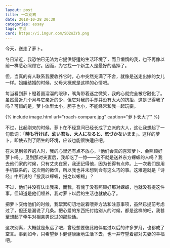 ```yaml
---
layout: post
title: 一次别离
date: 2018-10-28 20:30
categories: essay
tags: 生活
card: https://i.imgur.com/SD2oZYb.png
---
```


今天，送走了萝卜。

冬日渐近，我恐怕已无法为它提供舒适的生活环境了，而且懒惰的我，也不再像以前一样悉心照顾它。因而，为它找一个新主人是最好的选择了。

但，当真的有人联系我要收养它时，心中突然充满了不舍，就像是送走出嫁的女儿一样。姐姐结婚的时候，父母大概就是这样的心情吧。

每当看到萝卜瞪着圆溜溜的眼珠，嘴角带着迷之微笑，我的心就完全被它融化了。虽然最近几个月与它亲近的少，但它对我的手却并没有太大的抗拒，这是记得我了吗？可惜的是，萝卜体型太小，胆子也小，不能经常和我一起玩耍。

{% include image.html url="roach-compare.jpg" caption="萝卜长大了" %}

不过，比起刚来的时候，萝卜在不经意间已经长成了立派的大人，这让我想起了一句歌词：「**時も行けば、幼い君も、大人になると、気づかないまま**」。这样的萝卜，即使去到了陌生的环境，应该也能很快适应吧。

在未见到领养的人时，我的心里还有点不放心，「他们会真的喜欢萝卜、会照顾好萝卜吗」。见到那对夫妻后，我却吃了一惊——这不就是送养东方蝾螈的人吗？我去他们家的时候，只有丈夫在家，我还记得他，因为长得有点帅。上一次我们是用手机联系的，这次用的微信，所以我也并未想到会有这么巧的事。这难道就是『诗经』中所说的「投我以蝾螈，报之以蜥蜴」？

不过，他们并没有认出我来，而我，有愧于没有照顾好那对蝾螈，也就没有提这件事。但知道是他们领养，我对萝卜以后的生活也就放心了。

把萝卜交给他们的时候，我絮絮叨叨地说着喂养方法和注意事项，虽然已提前考虑过了，但还是漏说了几条。把心爱的东西托付给别人的时候，都是这样的吧，我甚至想起了牵牛对相亲男说过的那些话。

这次别离，大概就是永远了吧，曾经想要彼此陪伴度过以后的许多岁月，也都成了空言。事到如今，只希望萝卜健健康康地生活下去，也一并守望着那对夫妻的幸福吧。